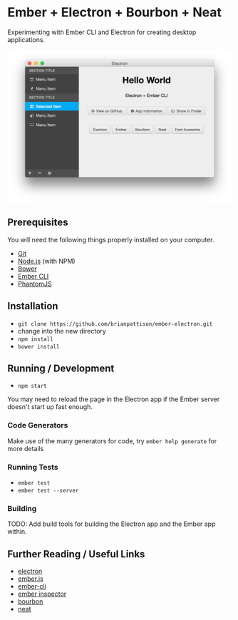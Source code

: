 # Ember + Electron + Bourbon + Neat

Experimenting with Ember CLI and Electron for creating desktop applications.

![Screenshot](screenshot.png)

## Prerequisites

You will need the following things properly installed on your computer.

* [Git](http://git-scm.com/)
* [Node.js](http://nodejs.org/) (with NPM)
* [Bower](http://bower.io/)
* [Ember CLI](http://www.ember-cli.com/)
* [PhantomJS](http://phantomjs.org/)

## Installation

* `git clone https://github.com/brianpattison/ember-electron.git`
* change into the new directory
* `npm install`
* `bower install`

## Running / Development

* `npm start`

You may need to reload the page in the Electron app if the Ember server doesn't start up fast enough.

### Code Generators

Make use of the many generators for code, try `ember help generate` for more details

### Running Tests

* `ember test`
* `ember test --server`

### Building

TODO: Add build tools for building the Electron app and the Ember app within.

## Further Reading / Useful Links

* [electron](http://electron.atom.io/docs/v0.31.0/#api-references)
* [ember.js](http://emberjs.com/)
* [ember-cli](http://www.ember-cli.com/)
* [ember inspector](https://chrome.google.com/webstore/detail/ember-inspector/bmdblncegkenkacieihfhpjfppoconhi)
* [bourbon](http://bourbon.io)
* [neat](http://neat.bourbon.io)
